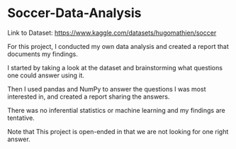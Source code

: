 # Soccer-Data-Analysis

Link to Dataset: https://www.kaggle.com/datasets/hugomathien/soccer

For this project, I conducted my own data analysis and created a report that documents my findings. 

I started by taking a look at the dataset and brainstorming what questions one could answer using it. 

Then I used pandas and NumPy to answer the questions I was most interested in, and created a report sharing the answers. 

There was no inferential statistics or machine learning and my findings are tentative. 

Note that This project is open-ended in that we are not looking for one right answer.
